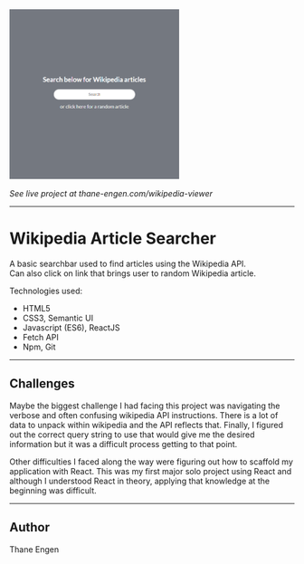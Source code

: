 <img src="./wikipedia-viewer.png" height="300" width="300" />

<i>See live project at thane-engen.com/wikipedia-viewer</i>

***

# Wikipedia Article Searcher

A basic searchbar used to find articles using the Wikipedia API.<br /> 
Can also click on link that brings user to random Wikipedia article.

Technologies used:

* HTML5
* CSS3, Semantic UI
* Javascript (ES6), ReactJS
* Fetch API
* Npm, Git

***

## Challenges

Maybe the biggest challenge I had facing this project was navigating the
        verbose and often confusing wikipedia API instructions. There is a lot
        of data to unpack within wikipedia and the API reflects that. Finally, I
        figured out the correct query string to use that would give me the desired information
        but it was a difficult process getting to that point.

Other difficulties I faced along the way were figuring out how to scaffold my application
        with React. This was my first major solo project using React and although I understood React
        in theory, applying that knowledge at the beginning was difficult.

***

## Author

Thane Engen
